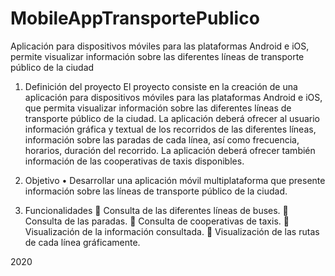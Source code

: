 # MobileAppTransportePublico
Aplicación para dispositivos móviles para las plataformas Android e iOS, permite visualizar información sobre las diferentes líneas de transporte público de la ciudad

1.	Definición del proyecto
El proyecto consiste en la creación de una aplicación para dispositivos móviles para las plataformas Android e iOS, que permita visualizar información sobre las diferentes líneas de transporte público de la ciudad.
La aplicación deberá ofrecer al usuario información gráfica y textual de los recorridos de las diferentes líneas, información sobre las paradas de cada línea, así como frecuencia, horarios, duración del recorrido.
La aplicación deberá ofrecer también información de las cooperativas de taxis disponibles.

2.	Objetivo
•	Desarrollar una aplicación móvil multiplataforma que presente información sobre las líneas de transporte público de la ciudad.

3.	Funcionalidades
	Consulta de las diferentes líneas de buses.
	Consulta de las paradas.
	Consulta de cooperativas de taxis.
	Visualización de la información consultada.
	Visualización de las rutas de cada línea gráficamente.

2020
